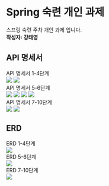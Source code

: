 # Spring 숙련 개인 과제

스프링 숙련 주차 개인 과제 입니다.<br>
**작성자: 강태영**<br>

## API 명세서
API 명세서 1-4단계<br>
![](https://github.com/kty0602/SpringPj2/blob/main/img/api/api1_1.png)
![](https://github.com/kty0602/SpringPj2/blob/main/img/api/api1_2.png)
<br>API 명세서 5-6단계<br>
![](https://github.com/kty0602/SpringPj2/blob/main/img/api/api2_1.png)
![](https://github.com/kty0602/SpringPj2/blob/main/img/api/api2_2.png)
![](https://github.com/kty0602/SpringPj2/blob/main/img/api/api2_3.png)
![](https://github.com/kty0602/SpringPj2/blob/main/img/api/api2_4.png)
<br>API 명세서 7-10단계<br>
![](https://github.com/kty0602/SpringPj2/blob/main/img/api/api3_1.png)
![](https://github.com/kty0602/SpringPj2/blob/main/img/api/api3_2.png)

## ERD
ERD 1-4단계<br>
![](https://github.com/kty0602/SpringPj2/blob/main/img/erd/erd1.png)
<br>ERD 5-6단계<br>
![](https://github.com/kty0602/SpringPj2/blob/main/img/erd/erd2.png)
<br>ERD 7-10단계<br>
![](https://github.com/kty0602/SpringPj2/blob/main/img/erd/erd3.png)
